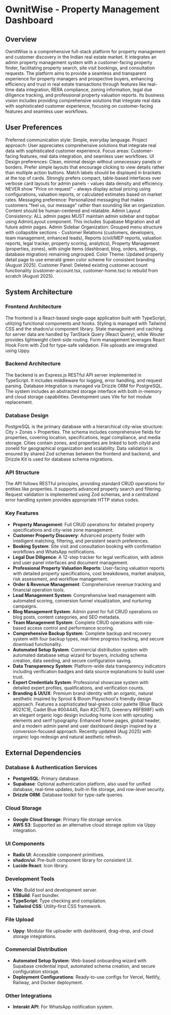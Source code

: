 # OwnitWise - Property Management Dashboard

## Overview
OwnitWise is a comprehensive full-stack platform for property management and customer discovery in the Indian real estate market. It integrates an admin property management system with a customer-facing property finder, facilitating property search, site visit bookings, and consultation requests. The platform aims to provide a seamless and transparent experience for property managers and prospective buyers, enhancing efficiency and trust in real estate transactions through features like real-time data integration, RERA compliance, zoning information, legal due diligence tracking, and professional property valuation reports. Its business vision includes providing comprehensive solutions that integrate real data with sophisticated customer experience, focusing on customer-facing features and seamless user workflows.

## User Preferences
Preferred communication style: Simple, everyday language.
Project approach: User appreciates comprehensive solutions that integrate real data with sophisticated customer experience.
Focus areas: Customer-facing features, real data integration, and seamless user workflows.
UI Design preferences: Clean, minimal design without unnecessary panels or borders. Prefer simple layouts that encourage clicking to view details rather than multiple action buttons. Match labels should be displayed in brackets at the top of cards. Strongly prefers compact, table-based interfaces over verbose card layouts for admin panels - values data density and efficiency. NEVER show "Price on request" - always display actual pricing using configurations, valuation reports, or calculated estimates based on market rates.
Messaging preference: Personalized messaging that makes customers "feel us, our message" rather than sounding like an organization. Content should be human-centered and relatable.
Admin Layout Consistency: ALL admin pages MUST maintain admin sidebar and topbar using AdminLayout component. This includes Supabase Migration and all future admin pages.
Admin Sidebar Organization: Grouped menu structure with collapsible sections - Customer Relations (customers, developers, team management, enhanced leads), Reports (civil/MEP reports, valuation reports, legal tracker, property scoring, analytics), Property Management (properties, zones), with single items (dashboard, blog, orders, settings, database migration) remaining ungrouped.
Color Theme: Updated property detail page to use emerald green color scheme for consistent branding (August 2025).
Customer Panel: Deleted existing customer account functionality (customer-account.tsx, customer-home.tsx) to rebuild from scratch (August 2025).

## System Architecture

### Frontend Architecture
The frontend is a React-based single-page application built with TypeScript, utilizing functional components and hooks. Styling is managed with Tailwind CSS and the shadcn/ui component library. State management and caching for server data are handled by TanStack Query (React Query), while Wouter provides lightweight client-side routing. Form management leverages React Hook Form with Zod for type-safe validation. File uploads are integrated using Uppy.

### Backend Architecture
The backend is an Express.js RESTful API server implemented in TypeScript. It includes middleware for logging, error handling, and request parsing. Database integration is managed via Drizzle ORM for PostgreSQL. The system includes an abstracted storage interface with both in-memory and cloud storage capabilities. Development uses Vite for hot module replacement.

### Database Design
PostgreSQL is the primary database with a hierarchical city-wise structure: City > Zones > Properties. The schema includes comprehensive fields for properties, covering location, specifications, legal compliance, and media storage. Cities contain zones, and properties are linked to both cityId and zoneId for geographical organization and scalability. Data validation is ensured by shared Zod schemas between the frontend and backend, and Drizzle Kit is used for database schema migrations.

### API Structure
The API follows RESTful principles, providing standard CRUD operations for entities like properties. It supports advanced property search and filtering. Request validation is implemented using Zod schemas, and a centralized error handling system provides appropriate HTTP status codes.

### Key Features
- **Property Management**: Full CRUD operations for detailed property specifications and city-wise zone management.
- **Customer Property Discovery**: Advanced property finder with intelligent matching, filtering, and persistent search preferences.
- **Booking System**: Site visit and consultation booking with confirmation workflows and WhatsApp notifications.
- **Legal Due Diligence**: A 12-step tracker for legal verification, with admin and user panel interfaces and document management.
- **Professional Property Valuation Reports**: User-facing valuation reports with detailed property specifications, cost breakdowns, market analysis, risk assessment, and workflow management.
- **Order & Revenue Management**: Comprehensive revenue tracking and financial operation tools.
- **Lead Management System**: Comprehensive lead management with automated scoring, conversion funnel visualization, and nurturing campaigns.
- **Blog Management System**: Admin panel for full CRUD operations on blog posts, content categories, and SEO metadata.
- **Team Management System**: Complete CRUD operations with role-based access control and performance scoring.
- **Comprehensive Backup System**: Complete backup and recovery system with four backup types, real-time progress tracking, and secure download functionality.
- **Automated Setup System**: Commercial distribution system with automated database setup wizard for buyers, including schema creation, data seeding, and secure configuration saving.
- **Data Transparency System**: Platform-wide data transparency indicators including verification badges and data source explanations to build user trust.
- **Expert Credentials System**: Professional showcase system with detailed expert profiles, qualifications, and verification counts.
- **Branding & UI/UX**: Premium brand identity with an organic, natural aesthetic inspired by Sprout & Bloom Playschool's friendly design approach. Features a sophisticated teal-green color palette (Blue Black #021C1E, Cadet Blue #004445, Rain #2C7873, Greenery #6FB98F) with an elegant organic logo design including home icon with sprouting elements and serif typography. Enhanced home pages, global header, and a modern admin panel and user dashboard design inspired by a conversion-focused approach. Recently updated (Aug 2025) with organic logo redesign and natural aesthetic refresh.

## External Dependencies

### Database & Authentication Services
- **PostgreSQL**: Primary database.
- **Supabase**: Optional authentication platform, also used for unified database, real-time updates, built-in file storage, and row-level security.
- **Drizzle ORM**: Database toolkit for type-safe queries.

### Cloud Storage
- **Google Cloud Storage**: Primary file storage service.
- **AWS S3**: Supported as an alternative cloud storage option via Uppy integration.

### UI Components
- **Radix UI**: Accessible component primitives.
- **shadcn/ui**: Pre-built component library for consistent UI.
- **Lucide React**: Icon library.

### Development Tools
- **Vite**: Build tool and development server.
- **ESBuild**: Fast bundler.
- **TypeScript**: Type checking and compilation.
- **Tailwind CSS**: Utility-first CSS framework.

### File Upload
- **Uppy**: Modular file uploader with dashboard, drag-drop, and cloud storage integrations.

### Commercial Distribution
- **Automated Setup System**: Web-based onboarding wizard with Supabase credential input, automated schema creation, and secure configuration storage.
- **Deployment Configurations**: Ready-to-use configs for Vercel, Netlify, Railway, and Docker deployment.

### Other Integrations
- **Interakt API**: For WhatsApp notification system.